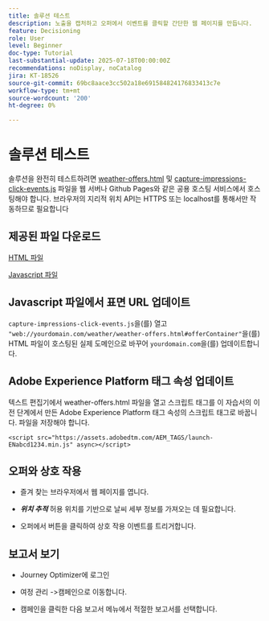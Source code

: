 ```yaml
---
title: 솔루션 테스트
description: 노출을 캡처하고 오퍼에서 이벤트를 클릭할 간단한 웹 페이지를 만듭니다.
feature: Decisioning
role: User
level: Beginner
doc-type: Tutorial
last-substantial-update: 2025-07-18T00:00:00Z
recommendations: noDisplay, noCatalog
jira: KT-18526
source-git-commit: 69bc8aace3cc502a18e691584824176833413c7e
workflow-type: tm+mt
source-wordcount: '200'
ht-degree: 0%

---
```


# 솔루션 테스트

솔루션을 완전히 테스트하려면 [weather-offers.html](assets/weather-offers.html) 및 [capture-impressions-click-events.js](assets/capture-impressions-click-events.js) 파일을 웹 서버나 Github Pages와 같은 공용 호스팅 서비스에서 호스팅해야 합니다. 브라우저의 지리적 위치 API는 HTTPS 또는 localhost를 통해서만 작동하므로 필요합니다

## 제공된 파일 다운로드

[HTML 파일](assets/weather-offers.html)

[Javascript 파일](assets/capture-impressions-click-events.js)

## Javascript 파일에서 표면 URL 업데이트

`capture-impressions-click-events.js`을(를) 열고 ` "web://yourdomain.com/weather/weather-offers.html#offerContainer"`을(를) HTML 파일이 호스팅된 실제 도메인으로 바꾸어 `yourdomain.com`을(를) 업데이트합니다.


## Adobe Experience Platform 태그 속성 업데이트

텍스트 편집기에서 weather-offers.html 파일을 열고 스크립트 태그를 이 자습서의 이전 단계에서 만든 Adobe Experience Platform 태그 속성의 스크립트 태그로 바꿉니다. 파일을 저장해야 합니다.

```
<script src="https://assets.adobedtm.com/AEM_TAGS/launch-ENabcd1234.min.js" async></script>
```

## 오퍼와 상호 작용

- 즐겨 찾는 브라우저에서 웹 페이지를 엽니다.

- _**위치 추적**_ 허용 위치를 기반으로 날씨 세부 정보를 가져오는 데 필요합니다.

- 오퍼에서 버튼을 클릭하여 상호 작용 이벤트를 트리거합니다.

## 보고서 보기

- Journey Optimizer에 로그인

- 여정 관리 ->캠페인으로 이동합니다.

- 캠페인을 클릭한 다음 보고서 메뉴에서 적절한 보고서를 선택합니다.
